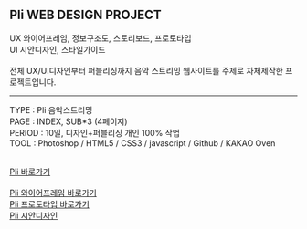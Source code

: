 ## Pli WEB DESIGN PROJECT

UX 와이어프레임, 정보구조도, 스토리보드, 프로토타입<br>
UI 시안디자인, 스타일가이드<br><br>
전체 UX/UI디자인부터 퍼블리싱까지 음악 스트리밍 웹사이트를 주제로 자체제작한 프로젝트입니다.

<hr>
TYPE : Pli 음악스트리밍 <br>
PAGE : INDEX, SUB*3 (4페이지)<br>
PERIOD : 10일, 디자인+퍼블리싱 개인 100% 작업<br>
TOOL : Photoshop / HTML5 / CSS3 / javascript / Github / KAKAO Oven<br><br>


[Pli 바로가기](https://eunbi1228.github.io/EB-ENT/index.html)<br><br>
[Pli 와이어프레임 바로가기](https://ovenapp.io/view/Q7kIWDn0NdFcBQvGuKW9jqXfuuMkpiaB/wumW9)<br>
[Pli 프로토타입 바로가기](https://ovenapp.io/view/KRZkuuyfC7Y900JTiaiRfb7KeXNOzbBF/wumW9)<br>
[Pli 시안디자인](https://github.com/eunbi1228/Pli/tree/main/photoshop)<br>
